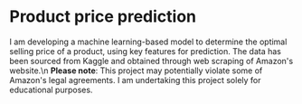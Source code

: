 # Product price prediction

I am developing a machine learning-based model to determine the optimal selling price of a product, using key features for prediction. The data has been sourced from Kaggle and obtained through web scraping of Amazon's website.\n
**Please note**: This project may potentially violate some of Amazon's legal agreements. I am undertaking this project solely for educational purposes.

